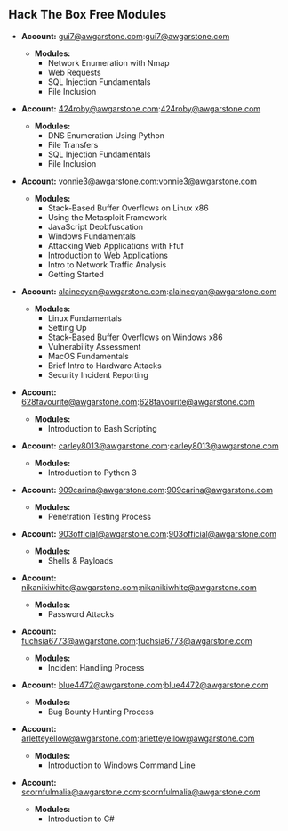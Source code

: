 ## Hack The Box Free Modules
- **Account:** gui7@awgarstone.com:gui7@awgarstone.com
	- **Modules:**
		- Network Enumeration with Nmap
		- Web Requests
		- SQL Injection Fundamentals
		- File Inclusion

- **Account:** 424roby@awgarstone.com:424roby@awgarstone.com
	- **Modules:**
		- DNS Enumeration Using Python
		- File Transfers
		- SQL Injection Fundamentals
		- File Inclusion


- **Account:** vonnie3@awgarstone.com:vonnie3@awgarstone.com
	- **Modules:**
		- Stack-Based Buffer Overflows on Linux x86
		- Using the Metasploit Framework
		- JavaScript Deobfuscation
		- Windows Fundamentals
		- Attacking Web Applications with Ffuf
		- Introduction to Web Applications
		- Intro to Network Traffic Analysis
		- Getting Started

- **Account:** alainecyan@awgarstone.com:alainecyan@awgarstone.com
	- **Modules:**
		- Linux Fundamentals
		- Setting Up
		- Stack-Based Buffer Overflows on Windows x86
		- Vulnerability Assessment
		- MacOS Fundamentals
		- Brief Intro to Hardware Attacks
		- Security Incident Reporting

- **Account:** 628favourite@awgarstone.com:628favourite@awgarstone.com
	- **Modules:**
		- Introduction to Bash Scripting
		
- **Account:** carley8013@awgarstone.com:carley8013@awgarstone.com
	- **Modules:**
		- Introduction to Python 3

- **Account:** 909carina@awgarstone.com:909carina@awgarstone.com
	- **Modules:**
		- Penetration Testing Process

- **Account:** 903official@awgarstone.com:903official@awgarstone.com
	- **Modules:**
		- Shells & Payloads

- **Account:** nikanikiwhite@awgarstone.com:nikanikiwhite@awgarstone.com
	- **Modules:**
		- Password Attacks

- **Account:** fuchsia6773@awgarstone.com:fuchsia6773@awgarstone.com
	- **Modules:**
		- Incident Handling Process

- **Account:** blue4472@awgarstone.com:blue4472@awgarstone.com
	- **Modules:**
		- Bug Bounty Hunting Process

- **Account:** arletteyellow@awgarstone.com:arletteyellow@awgarstone.com
	- **Modules:**
		- Introduction to Windows Command Line

- **Account:** scornfulmalia@awgarstone.com:scornfulmalia@awgarstone.com
	- **Modules:**
		- Introduction to C#
